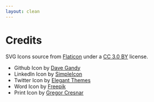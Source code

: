 ```yaml
---
layout: clean
---
```


# Credits #

SVG Icons source from [Flaticon](http://www.flaticon.com) under a [CC 3.0 BY](http://creativecommons.org/licenses/by/3.0/) license.

* Github Icon by [Dave Gandy](http://www.flaticon.com/authors/dave-gandy)
* LinkedIn Icon by [SimpleIcon](http://www.flaticon.com/authors/simpleicon)
* Twitter Icon by [Elegant Themes](http://www.flaticon.com/authors/elegant-themes)
* Word Icon by [Freepik](http://www.freepik.com)
* Print Icon by [Gregor Cresnar](http://www.flaticon.com/authors/gregor-cresnar)
